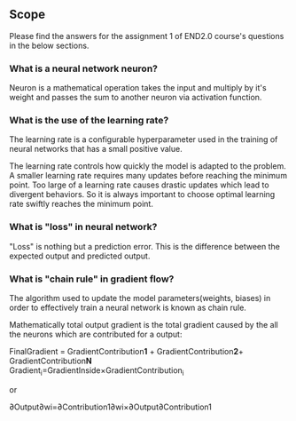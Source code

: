 ## Scope

Please find the answers for the assignment 1 of END2.0 course's questions in the below sections.

### What is a neural network neuron?
  Neuron is a mathematical operation takes the input and multiply by it's weight and passes the sum to another neuron via activation function.

### What is the use of the learning rate?
The learning rate is a configurable hyperparameter used in the training of neural networks that has a small positive value.

The learning rate controls how quickly the model is adapted to the problem. A smaller learning rate requires many updates before reaching the minimum point. Too large of a learning rate causes drastic updates which lead to divergent behaviors. So it is always important to choose optimal learning rate swiftly reaches the minimum point.

### What is "loss" in neural network?
  "Loss" is nothing but a prediction error. This is the difference between the expected output and predicted output.

### What is "chain rule" in gradient flow?
  The algorithm used to update the model parameters(weights, biases) in order to effectively train a neural network is known as chain rule.
  
  Mathematically total output gradient is the total gradient caused by the all the neurons which are contributed for a output:  
    
   FinalGradient = GradientContribution**1** + GradientContribution**2**+ GradientContribution**N**      
   Gradient<sub>i</sub>=GradientInside×GradientContribution<sub>i</sub>
   
   or
   
   ∂Output∂wi=∂Contribution1∂wi×∂Output∂Contribution1
